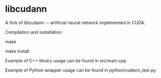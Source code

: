 libcudann
=========

A fork of libcudann -- artificial neural network implemented in CUDA.

Compilation and installation:

  make

  make install


Example of C++ library usage can be found in src/main.cpp

Example of Python wrapper usage can be found in python/cudann_test.py
